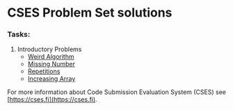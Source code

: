 # CSES Problem Set solutions

### Tasks:
1. Introductory Problems
   * [Weird Algorithm](./WeirdAlgorithm) 
   * [Missing Number](./MissingNumber)
   * [Repetitions](./Repetitions)
   * [Increasing Array](./IncreasingArray)

For more information about Code Submission Evaluation System (CSES)
see [https://cses.fi](https://cses.fi). 
